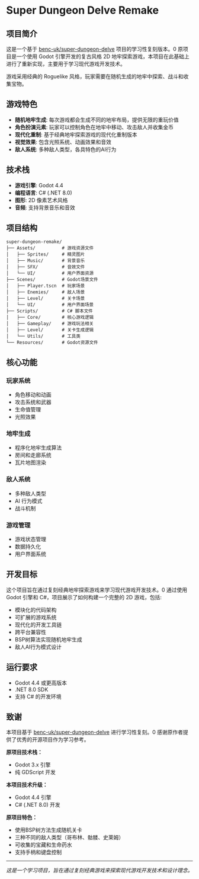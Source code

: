 # Super Dungeon Delve Remake

## 项目简介

这是一个基于 [benc-uk/super-dungeon-delve](https://github.com/benc-uk/super-dungeon-delve) 项目的学习性复刻版本。<mcreference link="https://github.com/benc-uk/super-dungeon-delve" index="0">0</mcreference> 原项目是一个使用 Godot 引擎开发的复古风格 2D 地牢探索游戏，本项目在此基础上进行了重新实现，主要用于学习现代游戏开发技术。

游戏采用经典的 Roguelike 风格，玩家需要在随机生成的地牢中探索、战斗和收集宝物。

## 游戏特色

- **随机地牢生成**: 每次游戏都会生成不同的地牢布局，提供无限的重玩价值
- **角色扮演元素**: 玩家可以控制角色在地牢中移动、攻击敌人并收集金币
- **现代化重制**: 基于经典地牢探索游戏的现代化重制版本
- **视觉效果**: 包含光照系统、动画效果和音效
- **敌人系统**: 多种敌人类型，各具特色的AI行为

## 技术栈

- **游戏引擎**: Godot 4.4
- **编程语言**: C# (.NET 8.0)
- **图形**: 2D 像素艺术风格
- **音频**: 支持背景音乐和音效

## 项目结构

```
super-dungeon-remake/
├── Assets/          # 游戏资源文件
│   ├── Sprites/     # 精灵图片
│   ├── Music/       # 背景音乐
│   ├── SFX/         # 音效文件
│   └── UI/          # 用户界面资源
├── Scenes/          # Godot场景文件
│   ├── Player.tscn  # 玩家场景
│   ├── Enemies/     # 敌人场景
│   ├── Level/       # 关卡场景
│   └── UI/          # 用户界面场景
├── Scripts/         # C# 脚本文件
│   ├── Core/        # 核心游戏逻辑
│   ├── Gameplay/    # 游戏玩法相关
│   ├── Level/       # 关卡生成逻辑
│   └── Utils/       # 工具类
└── Resources/       # Godot资源文件
```

## 核心功能

### 玩家系统
- 角色移动和动画
- 攻击系统和武器
- 生命值管理
- 光照效果

### 地牢生成
- 程序化地牢生成算法
- 房间和走廊系统
- 瓦片地图渲染

### 敌人系统
- 多种敌人类型
- AI 行为模式
- 战斗机制

### 游戏管理
- 游戏状态管理
- 数据持久化
- 用户界面系统

## 开发目标

这个项目旨在通过复刻经典地牢探索游戏来学习现代游戏开发技术。<mcreference link="https://github.com/benc-uk/super-dungeon-delve" index="0">0</mcreference> 通过使用 Godot 引擎和 C#，项目展示了如何构建一个完整的 2D 游戏，包括:

- 模块化的代码架构
- 可扩展的游戏系统
- 现代化的开发工具链
- 跨平台兼容性
- BSP树算法实现随机地牢生成
- 敌人AI行为模式设计

## 运行要求

- Godot 4.4 或更高版本
- .NET 8.0 SDK
- 支持 C# 的开发环境

## 致谢

本项目基于 [benc-uk/super-dungeon-delve](https://github.com/benc-uk/super-dungeon-delve) 进行学习性复刻。<mcreference link="https://github.com/benc-uk/super-dungeon-delve" index="0">0</mcreference> 感谢原作者提供了优秀的开源项目作为学习参考。

**原项目技术栈：**
- Godot 3.x 引擎
- 纯 GDScript 开发

**本项目技术升级：**
- Godot 4.4 引擎
- C# (.NET 8.0) 开发

**原项目特色：**
- 使用BSP树方法生成随机关卡
- 三种不同的敌人类型（哥布林、骷髅、史莱姆）
- 可收集的宝藏和生命药水
- 支持手柄和键盘控制

---

*这是一个学习项目，旨在通过复刻经典游戏来探索现代游戏开发技术和设计理念。*